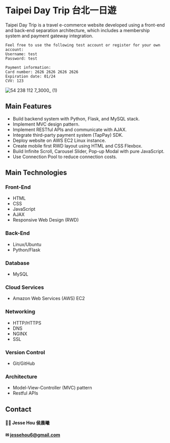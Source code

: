 ﻿# Taipei Day Trip 台北一日遊

Taipei Day Trip is a travel e-commerce website developed using a front-end and back-end separation architecture, which includes a membership system and payment gateway integration.

```
Feel free to use the following test account or register for your own account:
Username: test
Password: test

Payment information:
Card number: 2626 2626 2626 2626
Expiration date: 01/24
CVV: 123
```
![54 238 112 7_3000_ (1)](https://user-images.githubusercontent.com/98375601/212477624-e130243c-1947-4df4-8a0e-42ee584affe7.png)

## Main Features
- Build backend system with Python, Flask, and MySQL stack. 
- Implement MVC design pattern. 
- Implement RESTful APIs and communicate with AJAX.
- Integrate third-party payment system (TapPay) SDK.
- Deploy website on AWS EC2 Linux instance.
- Create mobile first RWD layout using HTML and CSS Flexbox.
- Build Infinite Scroll, Carousel Slider, Pop-up Modal with pure JavaScript.
- Use Connection Pool to reduce connection costs.

## Main Technologies
### Front-End
 - HTML
 - CSS
 - JavaScript
 - AJAX
 - Responsive Web Design (RWD)
### Back-End
 - Linux/Ubuntu
 - Python/Flask
### Database
 - MySQL
### Cloud Services
 - Amazon Web Services (AWS) EC2
### Networking
 - HTTP/HTTPS
 - DNS
 - NGINX
 - SSL
### Version Control
 -  Git/GitHub
### Architecture
 - Model-View-Controller (MVC) pattern
 - Restful APIs
## Contact
#### 🧑‍💻 Jesse Hou 侯晨曦
#### ✉ jessehou6@gmail.com

